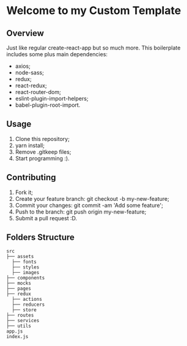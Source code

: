 # Welcome to my Custom Template

## Overview

Just like regular create-react-app but so much more. This boilerplate includes some plus main dependencies:

* axios;
* node-sass;
* redux;
* react-redux;
* react-router-dom;
* eslint-plugin-import-helpers;
* babel-plugin-root-import.

## Usage

1. Clone this repository;
2. yarn install;
3. Remove .gitkeep files;
4. Start programming :).

## Contributing

1. Fork it;
2. Create your feature branch: git checkout -b my-new-feature;
3. Commit your changes: git commit -am 'Add some feature';
4. Push to the branch: git push origin my-new-feature;
5. Submit a pull request :D.

## Folders Structure

<div>

    src
    ├── assets
      ├── fonts
      ├── styles
      ├── images
    ├── components
    ├── mocks
    ├── pages
    ├── redux
      ├── actions
      ├── reducers
      ├── store
    ├── routes
    ├── services
    ├── utils
    app.js
    index.js
</div>
